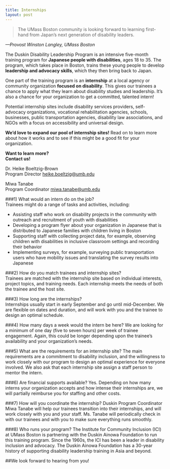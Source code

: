 ```yaml
---
title: Internships
layout: post
---
```


<blockquote>The UMass Boston community is looking forward to learning first-hand from Japan’s next generation of disability leaders.</blockquote>
<p><em>—Provost Winston Langley, UMass Boston</em></p>

The Duskin Disability Leadership Program is an intensive five-month training program for <strong>Japanese people with disabilities</strong>, ages 18 to 35. The program, which takes place in Boston, trains these young people to develop <b>leadership and advocacy skills</b>, which they then bring back to Japan.

One part of the training program is an <b>internship</b> at a local agency or community organization <b>focused on disability</b>. This gives our trainees a chance to apply what they learn about disability studies and leadership. It’s also a chance for your organization to get a committed, talented intern!

Potential internship sites include disability services providers, self- advocacy organizations, vocational rehabilitation agencies, schools, businesses, public transportation agencies, disability law associations, and NGOs with a focus on accessibility and universal design.

<b>We’d love to expand our pool of internship sites!</b> Read on to learn more about how it works and to see if this might be a good fit for your organization.

<div class="panel">
<p><strong>Want to learn more? <br />Contact us!</strong></p>
<p>Dr. Heike Boeltzig-Brown<br />
Program Director <a href="mailto:heike.boeltzig@umb.edu">heike.boeltzig@umb.edu</a></p>
<p>Miwa Tanabe<br />
Program Coordinator <a href="mailto:miwa.tanabe@umb.edu">miwa.tanabe@umb.edu</a></p></div>

###1) What would an intern do on the job?  
Trainees might do a range of tasks and activities, including:

- Assisting staff who work on disability projects in the community with outreach and recruitment of youth with disabilities
- Developing a program flyer about your organization in Japanese that is distributed to Japanese families with children living in Boston  
- Supporting staff with collecting project data, for example, observing children with disabilities in inclusive classroom settings and recording their behavior  
- Implementing surveys, for example, surveying public transportation users who have mobility issues and translating the survey results into Japanese  

###2) How do you match trainees and internship sites?  
Trainees are matched with the internship site based on individual interests, project topics, and training needs. Each internship meets the needs of both the trainee and the host site.

###3) How long are the internships?  
Internships usually start in early September and go until mid-December. We are flexible on dates and duration, and will work with you and the trainee to design an optimal schedule.  

###4) How many days a week would the intern be here?
We are looking for a minimum of one day (five to seven hours) per week of trainee engagement. Again, this could be longer depending upon the trainee’s availability and your organization’s needs.  

###5) What are the requirements for an internship site?
The main requirements are a commitment to disability inclusion, and the willingness to work closely with our program to design an optimal experience for everyone involved. We also ask that each internship site assign a staff person to mentor the intern.  

###6) Are financial supports available?
Yes. Depending on how many interns your organization accepts and how intense their internships are, we will partially reimburse you for staffing and other costs.  

###7) How will you coordinate the internship?
Duskin Program Coordinator Miwa Tanabe will help our trainees transition into their internships, and will work closely with you and your staff. Ms. Tanabe will periodically check in with our trainees and with you to make sure everything runs smoothly.

###8) Who runs your program?
The Institute for Community Inclusion (ICI) at UMass Boston is partnering with the Duskin Ainowa Foundation to run this training program. Since the 1960s, the ICI has been a leader in disability inclusion and advocacy. The Duskin Ainowa Foundation has a 30-year history of supporting disability leadership training in Asia and beyond.  

##We look forward to hearing from you!
